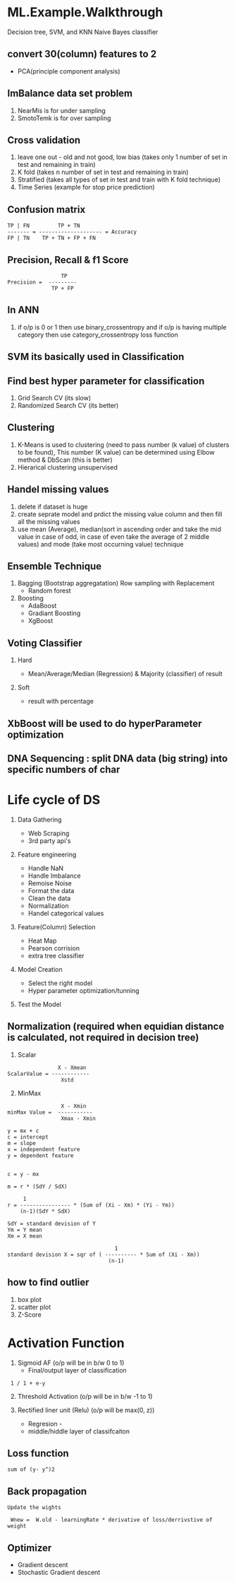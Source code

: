 # ML.Example.Walkthrough

Decision tree, SVM, and KNN 
Naive Bayes classifier

## convert 30(column) features to 2
* PCA(principle component analysis)

## ImBalance data set problem
1. NearMis is for under sampling
2. SmotoTemk is for over sampling

## Cross validation
1. leave one out - old and not good, low bias (takes only 1 number of set in test and remaining in train)
2. K fold (takes n number of set in test and remaining in train)
3. Stratified (takes all types of set in test and train with K fold technique)
4. Time Series (example for stop price prediction)

## Confusion matrix

```
TP | FN         TP + TN
------- = -------------------- = Accuracy
FP | TN    TP + TN + FP + FN
```

## Precision, Recall & f1 Score

```
                 TP
Precision =  ---------
              TP + FP
```              

## In ANN 
1. if o/p is 0 or 1 then use binary_crossentropy and if o/p is having multiple category then use category_crossentropy loss function

## SVM its basically used in Classification

## Find best hyper parameter for classification
1. Grid Search CV (its slow)
2. Randomized Search CV (its better)

## Clustering
1. K-Means is used to clustering (need to pass number (k value) of clusters to be found), This number (K value) can be determined using Elbow method & DbScan (this is better)
2. Hierarical clustering unsupervised

## Handel missing values
1. delete if dataset is huge
2. create seprate model and prdict the missing value column and then fill all the missing values
3. use mean (Average), median(sort in ascending order and take the mid value in case of odd, in case of even take the average of 2 middle values) and mode (take most occurning value) technique

## Ensemble Technique
1. Bagging (Bootstrap aggregatation) Row sampling with Replacement
    - Random forest
2. Boosting
    - AdaBoost
    - Gradiant Boosting
    - XgBoost

## Voting Classifier
1. Hard
    - Mean/Average/Median (Regression) & Majority (classifier) of result
    
2. Soft
    - result with percentage

## XbBoost will be used to do hyperParameter optimization



## DNA Sequencing : split DNA data (big string) into specific numbers of char

# Life cycle of DS

1. Data Gathering
    - Web Scraping
    - 3rd party api's

2. Feature engineering
    - Handle NaN
    - Handle Imbalance
    - Remoise Noise
    - Format the data
    - Clean the data
    - Normalization
    - Handel categorical values
    
3. Feature(Column) Selection
    - Heat Map
    - Pearson corrision
    - extra tree classifier
    
4. Model Creation
    - Select the right model
    - Hyper parameter optimization/tunning
 
5. Test the Model

## Normalization (required when equidian distance is calculated, not required in decision tree) 
1. Scalar
```
                X - Xmean
ScalarValue = ------------
                 Xstd
```

2. MinMax
```
                 X - Xmin
minMax Value =  -----------
                 Xmax - Xmin
```


```
y = mx + c
c = intercept
m = slope
x = independent feature
y = dependent feature


c = y - mx

m = r * (SdY / SdX)

     1
r = ---------------- * (Sum of (Xi - Xm) * (Yi - Ym))
    (n-1)(SdY * SdX)
    
SdY = standard devision of Y
Ym = Y mean
Xm = X mean

                                  1
standard devision X = sqr of ( ---------- * Sum of (Xi - Xm))
                                (n-1)
```

## how to find outlier
1. box plot
2. scatter plot
3. Z-Score

# Activation Function
1. Sigmoid AF (o/p will be in b/w 0 to 1)
    - Final/output layer of classification

```
 1 / 1 + e-y
```

2. Threshold Activation (o/p will be in b/w -1 to 1)

3. Rectified liner unit (Relu) (o/p will be max(0, z)) 
    - Regresion - 
    - middle/hiddle layer of classifcaiton
    
## Loss function
    sum of (y- y^)2
    
## Back propagation
    Update the wights
    
```
 Wnew =  W.old - learningRate * derivative of loss/derrivstive of weight
```

## Optimizer
- Gradient descent
- Stochastic Gradient descent
